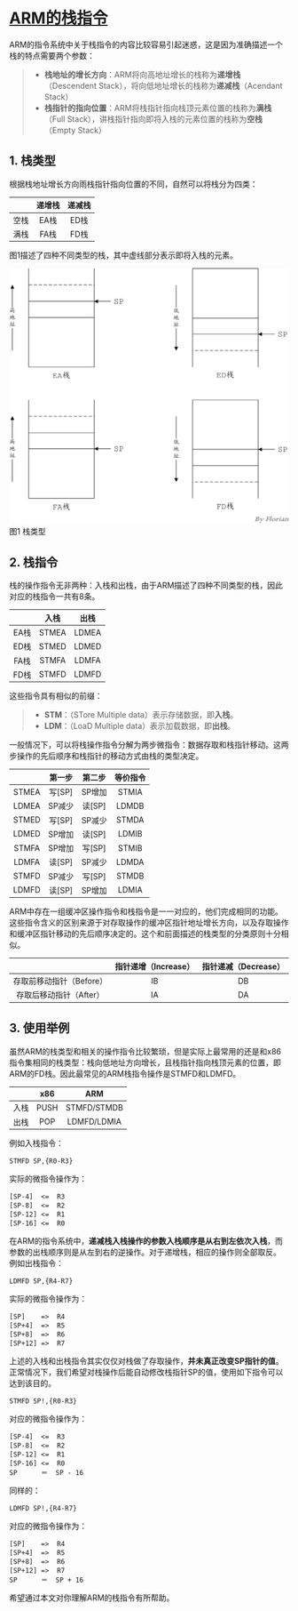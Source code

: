 # [ARM的栈指令](https://www.cnblogs.com/fanzhidongyzby/p/5250116.html)

ARM的指令系统中关于栈指令的内容比较容易引起迷惑，这是因为准确描述一个栈的特点需要两个参数：

> - **栈地址的增长方向**：ARM将向高地址增长的栈称为**递增栈**（Descendent Stack），将向低地址增长的栈称为**递减栈**（Acendant Stack）
> - **栈指针的指向位置**：ARM将栈指针指向栈顶元素位置的栈称为**满栈**（Full Stack），讲栈指针指向即将入栈的元素位置的栈称为**空栈**（Empty Stack）

## 1. 栈类型

根据栈地址增长方向雨栈指针指向位置的不同，自然可以将栈分为四类：

|      | 递增栈 | 递减栈 |
| :--: | :----: | :----: |
| 空栈 |  EA栈  |  ED栈  |
| 满栈 |  FA栈  |  FD栈  |

图1描述了四种不同类型的栈，其中虚线部分表示即将入栈的元素。

![img](pic/405877-20160307130247038-2139572197.png)
图1 栈类型

## 2. 栈指令

栈的操作指令无非两种：入栈和出栈，由于ARM描述了四种不同类型的栈，因此对应的栈指令一共有8条。

|      | 入栈  | 出栈  |
| :--: | :---: | :---: |
| EA栈 | STMEA | LDMEA |
| ED栈 | STMED | LDMED |
| FA栈 | STMFA | LDMFA |
| FD栈 | STMFD | LDMFD |

这些指令具有相似的前缀：

> - **STM**：（STore Multiple data）表示存储数据，即**入栈**。
> - **LDM**：（LoaD Multiple data）表示加载数据，即**出栈**。

一般情况下，可以将栈操作指令分解为两步微指令：数据存取和栈指针移动。这两步操作的先后顺序和栈指针的移动方式由栈的类型决定。

|       | 第一步 | 第二步 | 等价指令 |
| :---: | :----: | :----: | :------: |
| STMEA | 写[SP] | SP增加 |  STMIA   |
| LDMEA | SP减少 | 读[SP] |  LDMDB   |
| STMED | 写[SP] | SP减少 |  STMDA   |
| LDMED | SP增加 | 读[SP] |  LDMIB   |
| STMFA | SP增加 | 写[SP] |  STMIB   |
| LDMFA | 读[SP] | SP减少 |  LDMDA   |
| STMFD | SP减少 | 写[SP] |  STMDB   |
| LDMFD | 读[SP] | SP增加 |  LDMIA   |

ARM中存在一组缓冲区操作指令和栈指令是一一对应的，他们完成相同的功能。这些指令含义的区别来源于对存取操作的缓冲区指针地址增长方向，以及存取操作和缓冲区指针移动的先后顺序决定的。这个和前面描述的栈类型的分类原则十分相似。

|                          | 指针递增（Increase） | 指针递减（Decrease） |
| :----------------------: | :------------------: | :------------------: |
| 存取前移动指针（Before） |          IB          |          DB          |
| 存取后移动指针（After）  |          IA          |          DA          |

## 3. 使用举例

虽然ARM的栈类型和相关的操作指令比较繁琐，但是实际上最常用的还是和x86指令集相同的栈类型：栈向低地址方向增长，且栈指针指向栈顶元素的位置，即ARM的FD栈。因此最常见的ARM栈指令操作是STMFD和LDMFD。

|      | x86  |     ARM     |
| :--: | :--: | :---------: |
| 入栈 | PUSH | STMFD/STMDB |
| 出栈 | POP  | LDMFD/LDMIA |

例如入栈指令：

```assembly
STMFD SP,{R0-R3}
```

实际的微指令操作为：

```assembly
[SP-4]	<=	R3
[SP-8]	<=	R2
[SP-12]	<=	R1
[SP-16]	<=	R0
```

在ARM的指令系统中，**递减栈入栈操作的参数入栈顺序是从右到左依次入栈**，而参数的出栈顺序则是从左到右的逆操作。对于递增栈，相应的操作则全部取反。
例如出栈指令：

```assembly
LDMFD SP,{R4-R7}
```

实际的微指令操作为：

```assembly
[SP]    =>	R4
[SP+4]	=>	R5
[SP+8]	=>	R6
[SP+12]	=>	R7
```

上述的入栈和出栈指令其实仅仅对栈做了存取操作，**并未真正改变SP指针的值**。正常情况下，我们希望对栈操作后能自动修改栈指针SP的值，使用如下指令可以达到该目的。

```assembly
STMFD SP!,{R0-R3}
```

对应的微指令操作为：

```x86asm
[SP-4]	<=	R3
[SP-8]	<=	R2
[SP-12]	<=	R1
[SP-16]	<=	R0
SP      ＝  SP - 16
```

同样的：

```assembly
LDMFD SP!,{R4-R7}
```

对应的微指令操作为：

```assembly
[SP]    =>	R4
[SP+4]	=>	R5
[SP+8]	=>	R6
[SP+12]	=>	R7
SP      ＝  SP + 16
```

希望通过本文对你理解ARM的栈指令有所帮助。